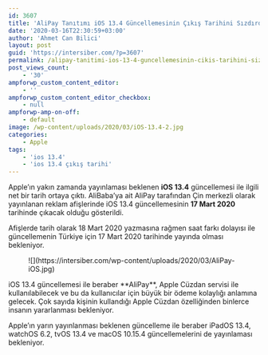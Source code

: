 ```yaml
---
id: 3607
title: 'AliPay Tanıtımı iOS 13.4 Güncellemesinin Çıkış Tarihini Sızdırdı'
date: '2020-03-16T22:30:59+03:00'
author: 'Ahmet Can Bilici'
layout: post
guid: 'https://intersiber.com/?p=3607'
permalink: /alipay-tanitimi-ios-13-4-guncellemesinin-cikis-tarihini-sizdirdi/
post_views_count:
    - '30'
ampforwp_custom_content_editor:
    - ''
ampforwp_custom_content_editor_checkbox:
    - null
ampforwp-amp-on-off:
    - default
image: /wp-content/uploads/2020/03/iOS-13.4-2.jpg
categories:
    - Apple
tags:
    - 'ios 13.4'
    - 'ios 13.4 çıkış tarihi'
---
```


Apple’ın yakın zamanda yayınlaması beklenen **iOS 13.4** güncellemesi ile ilgili net bir tarih ortaya çıktı. AliBaba’ya ait AliPay tarafından Çin merkezli olarak yayınlanan reklam afişlerinde iOS 13.4 güncellemesinin **17 Mart 2020** tarihinde çıkacak olduğu gösterildi.

Afişlerde tarih olarak 18 Mart 2020 yazmasına rağmen saat farkı dolayısı ile güncellemenin Türkiye için 17 Mart 2020 tarihinde yayında olması bekleniyor.

<figure class="wp-block-image size-full">![](https://intersiber.com/wp-content/uploads/2020/03/AliPay-iOS.jpg)</figure>iOS 13.4 güncellemesi ile beraber **AliPay**, Apple Cüzdan servisi ile kullanılabilecek ve bu da kullanıcılar için büyük bir ödeme kolaylığı anlamına gelecek. Çok sayıda kişinin kullandığı Apple Cüzdan özelliğinden binlerce insanın yararlanması bekleniyor.

Apple’ın yarın yayınlanması beklenen güncelleme ile beraber iPadOS 13.4, watchOS 6.2, tvOS 13.4 ve macOS 10.15.4 güncellemelerini de yayınlaması bekleniyor.